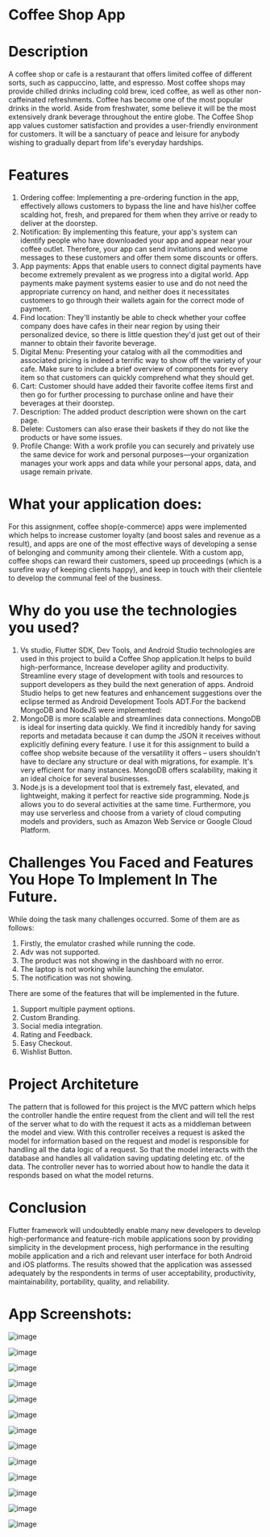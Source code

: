 
# Coffee Shop App
# Description
A coffee shop or cafe is a restaurant that offers limited coffee of different sorts, such as cappuccino, latte, and espresso. Most coffee shops may provide chilled drinks including cold brew, iced coffee, as well as other non-caffeinated refreshments. Coffee has become one of the most popular drinks in the world. Aside from freshwater, some believe it will be the most extensively drank beverage throughout the entire globe. The Coffee Shop app values customer satisfaction and provides a user-friendly environment for customers. It will be a sanctuary of peace and leisure for anybody wishing to gradually depart from life's everyday hardships.
# Features
1. Ordering coffee:
Implementing a pre-ordering function in the app, effectively allows customers to bypass the line and have his\her coffee scalding hot, fresh, and prepared for them when they arrive or ready to deliver at the doorstep.
2. Notification:
By implementing this feature, your app's system can identify people who have downloaded your app and appear near your coffee outlet. Therefore, your app can send invitations and welcome messages to these customers and offer them some discounts or offers.
3. App payments:
Apps that enable users to connect digital payments have become extremely prevalent as we progress into a digital world. App payments make payment systems easier to use and do not need the appropriate currency on hand, and neither does it necessitates customers to go through their wallets again for the correct mode of payment.
4. Find location:
They'll instantly be able to check whether your coffee company does have cafes in their near region by using their personalized device, so there is little question they'd just get out of their manner to obtain their favorite beverage.
5. Digital Menu:
Presenting your catalog with all the commodities and associated pricing is indeed a terrific way to show off the variety of your cafe. Make sure to include a brief overview of components for every item so that customers can quickly comprehend what they should get.
6. Cart:
Customer should have added their favorite coffee items first and then go for further processing to purchase online and have their beverages at their doorstep. 
7. Description:
The added product description were shown on the cart page.
8. Delete:
Customers can also erase their baskets if they do not like the products or have some issues.
9. Profile Change:
With a work profile you can securely and privately use the same device for work and personal purposes—your organization manages your work apps and data while your personal apps, data, and usage remain private.
# What your application does:
For this assignment, coffee shop(e-commerce) apps were implemented which helps to increase customer loyalty (and boost sales and revenue as a result), and apps are one of the most effective ways of developing a sense of belonging and community among their clientele. With a custom app, coffee shops can reward their customers, speed up proceedings (which is a surefire way of keeping clients happy), and keep in touch with their clientele to develop the communal feel of the business.
# Why do you use the technologies you used?
1. Vs studio, Flutter SDK, Dev Tools, and Android Studio technologies are used in this project to build a Coffee Shop application.It helps to build high-performance, Increase developer agility and productivity. Streamline every stage of development with tools and resources to support developers as they build the next generation
of apps. Android Studio helps to get new features and enhancement suggestions over the eclipse termed as Android Development Tools ADT.For the backend MongoDB and NodeJS were implemented:
2. MongoDB is more scalable and streamlines data connections. MongoDB is ideal for inserting data quickly. We find it incredibly handy for saving reports and metadata because it can dump the JSON it receives without explicitly defining every feature. I use it for this assignment to build a coffee shop website because of the versatility it offers – users shouldn't have to declare any structure or deal with migrations, for example. It's very efficient for many instances. MongoDB offers scalability, making it an ideal choice for several businesses. 
3. Node.js is a development tool that is extremely fast, elevated, and lightweight, making it perfect for reactive side programming. Node.js allows you to do several activities at the same time. Furthermore, you may use serverless and choose from a variety of cloud computing models and providers, such as Amazon Web Service or Google Cloud Platform.
# Challenges You Faced and Features You Hope To Implement In The Future.
While doing the task many challenges occurred. Some of them are as follows:
1. Firstly, the emulator crashed while running the code.
2. Adv was not supported.
3. The product was not showing in the dashboard with no error.
4. The laptop is not working while launching the emulator.
5. The notification was not showing.

There are some of the features that will be implemented in the future.
1. Support multiple payment options.
2. Custom Branding.
3. Social media integration.
4. Rating and Feedback.
5. Easy Checkout.
6. Wishlist Button.
# Project Architeture
The pattern that is followed for this project is the MVC pattern which helps the controller handle the entire request from the client and will tell the rest of the server what to do with the request it acts as a middleman between the model and view. With this controller receives a request is asked the model for information based on the request and model is responsible for handling all the data logic of a request. So that the model interacts with the database and handles all validation saving updating deleting etc. of the data. The controller never has to worried about how to handle the data it responds based on what the model returns.
# Conclusion
Flutter framework will undoubtedly enable many new developers to develop high-performance and feature-rich mobile applications soon by providing simplicity in the development process, high performance in the resulting mobile application and a rich and relevant user interface for both Android and iOS platforms. The results showed that the application was assessed adequately by the respondents in terms of user acceptability, productivity, maintainability, portability, quality, and reliability.

# App Screenshots:

![image](https://user-images.githubusercontent.com/78410665/182938142-a196a326-6d89-48e1-bf95-002f44204791.png)

![image](https://user-images.githubusercontent.com/78410665/182938184-22ad2ecc-315d-4f99-8f1f-05b11dc42df2.png)

![image](https://user-images.githubusercontent.com/78410665/182938217-4cf47cf2-028a-4acc-957a-e2920f0429a3.png)

![image](https://user-images.githubusercontent.com/78410665/182938252-8e45f782-5e67-46b8-a844-92951e57387c.png)

![image](https://user-images.githubusercontent.com/78410665/182938299-c10b64c2-cedd-465c-9135-722301fa8793.png)

![image](https://user-images.githubusercontent.com/78410665/182938341-f0f80c62-50bd-41e4-83c5-9cb15f543f87.png)

![image](https://user-images.githubusercontent.com/78410665/182938386-8859eb5c-bbd4-4580-9cc4-886700ab2447.png)

![image](https://user-images.githubusercontent.com/78410665/182938415-5766f87c-70b0-4c12-9048-b8ee406da401.png)

![image](https://user-images.githubusercontent.com/78410665/182938451-fc8ed19a-c20a-44e3-860b-3a5bc5b3f6b1.png)

![image](https://user-images.githubusercontent.com/78410665/182938504-3016f4c4-31b7-49e7-871a-02234f465780.png)

![image](https://user-images.githubusercontent.com/78410665/182938627-6a0cb12b-bede-44c2-82c0-9233e65314f6.png)

![image](https://user-images.githubusercontent.com/78410665/182938560-0d71d4a5-7a25-4a87-81ba-a9577b009ab7.png)

![image](https://user-images.githubusercontent.com/78410665/182938684-a5fe0f8c-dc56-49fe-ba83-4fbafd9dad18.png)















